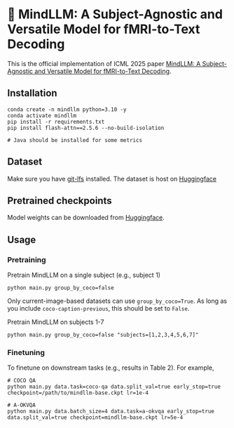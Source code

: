 # 🧠 MindLLM: A Subject-Agnostic and Versatile Model for fMRI-to-Text Decoding

This is the official implementation of ICML 2025 paper [MindLLM: A Subject-Agnostic and Versatile Model for fMRI-to-Text Decoding](https://arxiv.org/abs/2502.15786).


## Installation
```
conda create -n mindllm python=3.10 -y
conda activate mindllm
pip install -r requirements.txt
pip install flash-attn==2.5.6 --no-build-isolation

# Java should be installed for some metrics
```
## Dataset
Make sure you have [git-lfs](https://git-lfs.com/) installed. The dataset is host on [Huggingface](https://huggingface.co/datasets/BoltzmachineQ/brain-instruction-tuning)

## Pretrained checkpoints
Model weights can be downloaded from [Huggingface](https://huggingface.co/BoltzmachineQ/MindLLM/).

## Usage

### Pretraining
Pretrain MindLLM on a single subject (e.g., subject 1)
```shell
python main.py group_by_coco=false
```
Only current-image-based datasets can use `group_by_coco=True`. As long as you include `coco-caption-previous`, this should be set to `False`.

Pretrain MindLLM on subjects 1-7
```shell
python main.py group_by_coco=false "subjects=[1,2,3,4,5,6,7]"
```

### Finetuning
To finetune on downstream tasks (e.g., results in Table 2). For example,
```shell
# COCO QA
python main.py data.task=coco-qa data.split_val=true early_stop=true checkpoint=/path/to/mindllm-base.ckpt lr=1e-4

# A-OKVQA
python main.py data.batch_size=4 data.task=a-okvqa early_stop=true data.split_val=true checkpoint=mindllm-base.ckpt lr=5e-4
```
